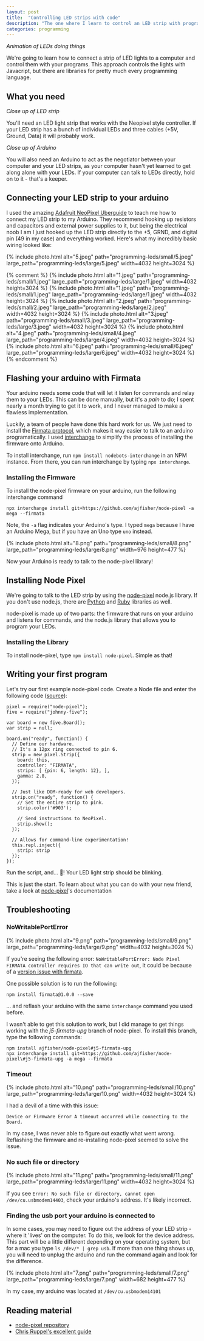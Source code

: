```yaml
---
layout: post
title:  "Controlling LED strips with code"
description: "The one where I learn to control an LED strip with programs. And eventually over the internet."
categories: programming
---
```


*Animation of LEDs doing things*

We're going to learn how to connect a strip of LED lights to a computer and control them with your programs. This approach controls the lights with Javacript, but there are libraries for pretty much every programming language.

## What you need

*Close up of LED strip*

You'll need an LED light strip that works with the Neopixel style controller. If your LED strip has a bunch of individual LEDs and three cables (+5V, Ground, Data) it will probably work. 

*Close up of Arduino*

You will also need an Arduino to act as the negotiator between your computer and your LED strips, as your computer hasn't yet learned to get along alone with your LEDs. If your computer can talk to LEDs directly, hold on to it - that's a keeper.

## Connecting your LED strip to your arduino

I used the amazing [Adafruit NeoPixel Uberguide](https://learn.adafruit.com/adafruit-neopixel-uberguide) to teach me how to connect my LED strip to my Arduino. They recommend hooking up resistors and capacitors and external power supplies to it, but being the electrical noob I am I just hooked up the LED strip directly to the +5, GRND, and digital pin (49 in my case) and everything worked. Here's what my incredibly basic wiring looked like:

{% include photo.html alt="5.jpeg" path="programming-leds/small/5.jpeg" large_path="programming-leds/large/5.jpeg" width=4032 height=3024 %}

{% comment %}
{% include photo.html alt="1.jpeg" path="programming-leds/small/1.jpeg" large_path="programming-leds/large/1.jpeg" width=4032 height=3024 %}
{% include photo.html alt="1.jpeg" path="programming-leds/small/1.jpeg" large_path="programming-leds/large/1.jpeg" width=4032 height=3024 %}
{% include photo.html alt="2.jpeg" path="programming-leds/small/2.jpeg" large_path="programming-leds/large/2.jpeg" width=4032 height=3024 %}
{% include photo.html alt="3.jpeg" path="programming-leds/small/3.jpeg" large_path="programming-leds/large/3.jpeg" width=4032 height=3024 %}
{% include photo.html alt="4.jpeg" path="programming-leds/small/4.jpeg" large_path="programming-leds/large/4.jpeg" width=4032 height=3024 %}
{% include photo.html alt="6.jpeg" path="programming-leds/small/6.jpeg" large_path="programming-leds/large/6.jpeg" width=4032 height=3024 %}
{% endcomment %}

## Flashing your arduino with Firmata

Your arduino needs some code that will let it listen for commands and relay them to your LEDs. This can be done manually, but it's a *pain* to do; I spent nearly a month trying to get it to work, and I never managed to make a flawless implementation. 

Luckily, a team of people have done this hard work for us. We just need to install the [Firmata protocol](https://github.com/firmata/protocol), which makes it way easier to talk to an arduino programatically. I used [interchange](https://www.npmjs.com/package/nodebots-interchange) to simplify the process of installing the firmware onto Arduino.

To install interchange, run ```npm install nodebots-interchange``` in an NPM instance. From there, you can run interchange by typing ```npx interchange```.

### Installing the Firmware

To install the node-pixel firmware on your arduino, run the following interchange command

```npx interchange install git+https://github.com/ajfisher/node-pixel -a mega --firmata```

Note, the ```-a``` flag indicates your Arduino's type. I typed ```mega``` because I have an Arduino Mega, but if you have an Uno type ```uno``` instead.

{% include photo.html alt="8.png" path="programming-leds/small/8.png" large_path="programming-leds/large/8.png" width=976 height=477 %}

Now your Arduino is ready to talk to the node-pixel library!


## Installing Node Pixel

We're going to talk to the LED strip by using the [node-pixel](https://github.com/ajfisher/node-pixel) node.js library. If you don't use node.js, there are [Python](https://github.com/lupeke/python-firmata) and [Ruby](https://github.com/hardbap/firmata) libraries as well.

node-pixel is made up of two parts: the firmware that runs on your arduino and listens for commands, and the node.js library that allows you to program your LEDs.

### Installing the Library

To install node-pixel, type ```npm install node-pixel```. Simple as that!

## Writing your first program

Let's try our first example node-pixel code. Create a Node file and enter the following code ([source](https://chrisruppel.com/blog/arduino-johnny-five-neopixel/)):

```
pixel = require("node-pixel");
five = require("johnny-five");

var board = new five.Board();
var strip = null;

board.on("ready", function() {
  // Define our hardware.
  // It's a 12px ring connected to pin 6.
  strip = new pixel.Strip({
    board: this,
    controller: "FIRMATA",
    strips: [ {pin: 6, length: 12}, ],
    gamma: 2.8,
  });

  // Just like DOM-ready for web developers.
  strip.on("ready", function() {
    // Set the entire strip to pink.
    strip.color('#903');

    // Send instructions to NeoPixel.
    strip.show();
  });

  // Allows for command-line experimentation!
  this.repl.inject({
    strip: strip
  });
});
```

Run the script, and... 🎉! Your LED light strip should be blinking.

This is just the start. To learn about what you can do with your new friend, take a look at [node-pixel](https://github.com/ajfisher/node-pixel)'s documentation


## Troubleshooting

### NoWritablePortError

{% include photo.html alt="9.png" path="programming-leds/small/9.png" large_path="programming-leds/large/9.png" width=4032 height=3024 %}

If you're seeing the following error: ```NoWritablePortError: Node Pixel FIRMATA controller requires IO that can write out```, it could be because of a [version issue with firmata](https://github.com/ajfisher/node-pixel/issues/148). 

One possible solution is to run the following:

```npm install firmata@1.0.0 --save```

... and reflash your arduino with the same ```interchange``` command you used before.

I wasn't able to get this solution to work, but I did manage to get things working with the *j5-firmata-upg* branch of node-pixel. To install this branch, type the following commands:

```
npm install ajfisher/node-pixel#j5-firmata-upg
npx interchange install git+https://github.com/ajfisher/node-pixel\#j5-firmata-upg -a mega --firmata
```

### Timeout

{% include photo.html alt="10.png" path="programming-leds/small/10.png" large_path="programming-leds/large/10.png" width=4032 height=3024 %}

I had a devil of a time with this issue:

```Device or Firmware Error A timeout occurred while connecting to the Board. ```

In my case, I was never able to figure out exactly what went wrong. Reflashing the firmware and re-installing node-pixel seemed to solve the issue.

### No such file or directory

{% include photo.html alt="11.png" path="programming-leds/small/11.png" large_path="programming-leds/large/11.png" width=4032 height=3024 %}

If you see ```Error: No such file or directory, cannot open /dev/cu.usbmodem14403```, check your arduino's address. It's likely incorrect.

### Finding the usb port your arduino is connected to

In some cases, you may need to figure out the address of your LED strip - where it 'lives' on the computer. To do this, we look for the device address. This part will be a little different depending on your operating system, but for a mac you type ```ls /dev/* | grep usb```. If more than one thing shows up, you will need to unplug the arduino and run the command again and look for the difference.

{% include photo.html alt="7.png" path="programming-leds/small/7.png" large_path="programming-leds/large/7.png" width=682 height=477 %}

In my case, my arduino was located at ```/dev/cu.usbmodem14101```

## Reading material

- [node-pixel repository](https://github.com/ajfisher/node-pixel/blob/HEAD/docs/firmata.md)
- [Chris Ruppel's excellent guide](https://chrisruppel.com/blog/arduino-johnny-five-neopixel/)
